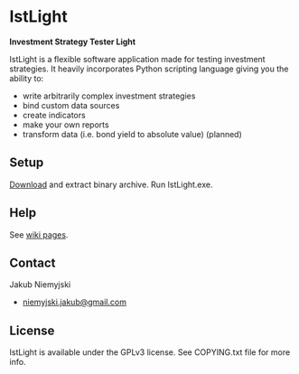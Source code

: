 # IstLight
**Investment Strategy Tester Light**

IstLight is a flexible software application made for testing investment strategies.
It heavily incorporates Python scripting language giving you the ability to:

* write arbitrarily complex investment strategies
* bind custom data sources
* create indicators
* make your own reports
* transform data (i.e. bond yield to absolute value) (planned)

## Setup

[Download](https://github.com/nabuk/IstLight/downloads/) and extract binary archive.
Run IstLight.exe.

## Help

See [wiki pages](https://github.com/nabuk/IstLight/wiki/_pages/).

## Contact

Jakub Niemyjski

- niemyjski.jakub@gmail.com

## License

IstLight is available under the GPLv3 license. See COPYING.txt file for more info.
